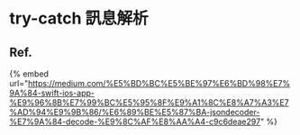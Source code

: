 # try-catch 訊息解析

## Ref.

{% embed url="https://medium.com/%E5%BD%BC%E5%BE%97%E6%BD%98%E7%9A%84-swift-ios-app-%E9%96%8B%E7%99%BC%E5%95%8F%E9%A1%8C%E8%A7%A3%E7%AD%94%E9%9B%86/%E6%89%BE%E5%87%BA-jsondecoder-%E7%9A%84-decode-%E9%8C%AF%E8%AA%A4-c9c6deae297" %}



